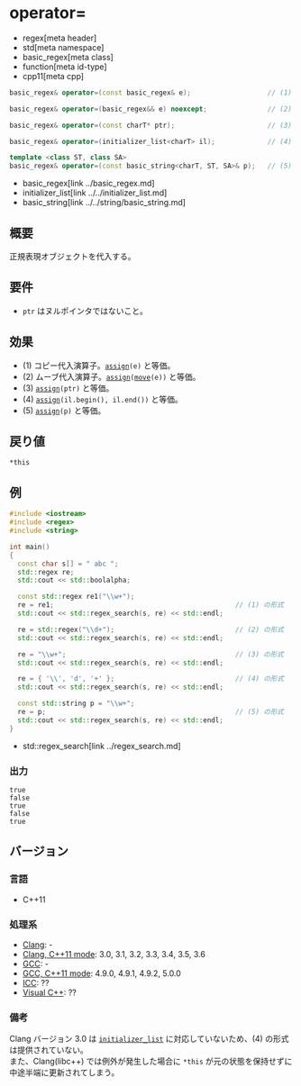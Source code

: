 # operator=
* regex[meta header]
* std[meta namespace]
* basic_regex[meta class]
* function[meta id-type]
* cpp11[meta cpp]

```cpp
basic_regex& operator=(const basic_regex& e);                   // (1)

basic_regex& operator=(basic_regex&& e) noexcept;               // (2)

basic_regex& operator=(const charT* ptr);                       // (3)

basic_regex& operator=(initializer_list<charT> il);             // (4)

template <class ST, class SA>
basic_regex& operator=(const basic_string<charT, ST, SA>& p);   // (5)
```
* basic_regex[link ../basic_regex.md]
* initializer_list[link ../../initializer_list.md]
* basic_string[link ../../string/basic_string.md]


## 概要
正規表現オブジェクトを代入する。


## 要件
- `ptr` はヌルポインタではないこと。


## 効果
- (1) コピー代入演算子。[`assign`](assign.md)`(e)` と等価。
- (2) ムーブ代入演算子。[`assign`](assign.md)`(`[`move`](../../utility/move.md)`(e))` と等価。
- (3) [`assign`](assign.md)`(ptr)` と等価。
- (4) [`assign`](assign.md)`(il.begin(), il.end())` と等価。
- (5) [`assign`](assign.md)`(p)` と等価。


## 戻り値
`*this`


## 例
```cpp example
#include <iostream>
#include <regex>
#include <string>

int main()
{
  const char s[] = " abc ";
  std::regex re;
  std::cout << std::boolalpha;

  const std::regex re1("\\w+");
  re = re1;                                             // (1) の形式
  std::cout << std::regex_search(s, re) << std::endl;

  re = std::regex("\\d+");                              // (2) の形式
  std::cout << std::regex_search(s, re) << std::endl;

  re = "\\w+";                                          // (3) の形式
  std::cout << std::regex_search(s, re) << std::endl;

  re = { '\\', 'd', '+' };                              // (4) の形式
  std::cout << std::regex_search(s, re) << std::endl;

  const std::string p = "\\w+";
  re = p;                                               // (5) の形式
  std::cout << std::regex_search(s, re) << std::endl;
}
```
* std::regex_search[link ../regex_search.md]

### 出力
```
true
false
true
false
true
```


## バージョン
### 言語
- C++11

### 処理系
- [Clang](/implementation.md#clang): -
- [Clang, C++11 mode](/implementation.md#clang): 3.0, 3.1, 3.2, 3.3, 3.4, 3.5, 3.6
- [GCC](/implementation.md#gcc): -
- [GCC, C++11 mode](/implementation.md#gcc): 4.9.0, 4.9.1, 4.9.2, 5.0.0
- [ICC](/implementation.md#icc): ??
- [Visual C++](/implementation.md#visual_cpp): ??

### 備考
Clang バージョン 3.0 は [`initializer_list`](../../initializer_list.md) に対応していないため、(4) の形式は提供されていない。  
また、Clang(libc++) では例外が発生した場合に `*this` が元の状態を保持せずに中途半端に更新されてしまう。
